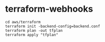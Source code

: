 # terraform-webhooks

```shell
cd aws/terraform
terraform init -backend-config=backend.conf
terraform plan -out tfplan
terraform apply "tfplan"
``````